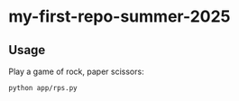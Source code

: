 # my-first-repo-summer-2025

## Usage

Play a game of rock, paper scissors:

```sh
python app/rps.py
```
